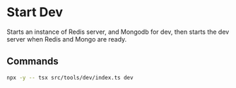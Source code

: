 # Start Dev

Starts an instance of Redis server, and Mongodb for dev, then starts the dev server when Redis and Mongo are ready.

## Commands

```bash
npx -y -- tsx src/tools/dev/index.ts dev
```
